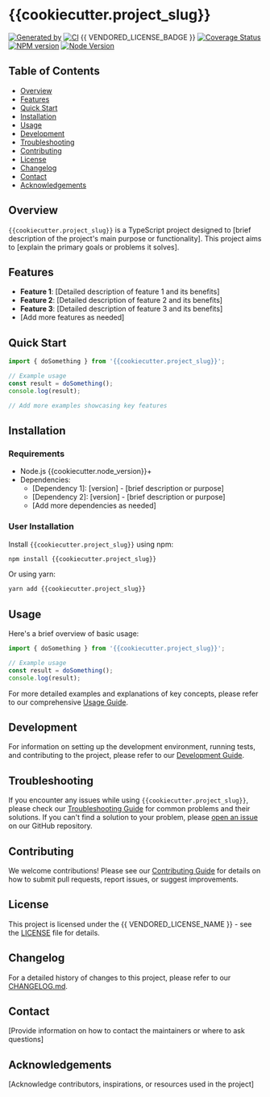 # {{cookiecutter.project_slug}}

[![Generated by](https://img.shields.io/badge/Generated%20by-x--pt%2Ftemplate-blue)](https://github.com/x-pt/template)
[![CI](https://github.com/{{cookiecutter.__gh_slug}}/workflows/CI/badge.svg)](https://github.com/{{cookiecutter.__gh_slug}}/actions)
{{ VENDORED_LICENSE_BADGE }}
[![Coverage Status](https://coveralls.io/repos/github/{{cookiecutter.__gh_slug}}/badge.svg?branch=main)](https://coveralls.io/github/{{cookiecutter.__gh_slug}}?branch=main)
[![NPM version](https://badge.fury.io/js/{{cookiecutter.project_slug}}.svg)](https://badge.fury.io/js/{{cookiecutter.project_slug}})
[![Node Version](https://img.shields.io/node/v/{{cookiecutter.project_slug}}.svg)](https://nodejs.org/en/)

## Table of Contents

- [Overview](#overview)
- [Features](#features)
- [Quick Start](#quick-start)
- [Installation](#installation)
- [Usage](#usage)
- [Development](#development)
- [Troubleshooting](#troubleshooting)
- [Contributing](#contributing)
- [License](#license)
- [Changelog](#changelog)
- [Contact](#contact)
- [Acknowledgements](#acknowledgements)

## Overview

`{{cookiecutter.project_slug}}` is a TypeScript project designed to [brief description of the project's main purpose or functionality]. This project aims to [explain the primary goals or problems it solves].

## Features

- **Feature 1**: [Detailed description of feature 1 and its benefits]
- **Feature 2**: [Detailed description of feature 2 and its benefits]
- **Feature 3**: [Detailed description of feature 3 and its benefits]
- [Add more features as needed]

## Quick Start

```typescript
import { doSomething } from '{{cookiecutter.project_slug}}';

// Example usage
const result = doSomething();
console.log(result);

// Add more examples showcasing key features
```

## Installation

### Requirements
- Node.js {{cookiecutter.node_version}}+
- Dependencies:
  - [Dependency 1]: [version] - [brief description or purpose]
  - [Dependency 2]: [version] - [brief description or purpose]
  - [Add more dependencies as needed]

### User Installation
Install `{{cookiecutter.project_slug}}` using npm:

```bash
npm install {{cookiecutter.project_slug}}
```

Or using yarn:

```bash
yarn add {{cookiecutter.project_slug}}
```

## Usage

Here's a brief overview of basic usage:

```typescript
import { doSomething } from '{{cookiecutter.project_slug}}';

// Example usage
const result = doSomething();
console.log(result);

```

For more detailed examples and explanations of key concepts, please refer to our comprehensive [Usage Guide](docs/usage.md).

## Development

For information on setting up the development environment, running tests, and contributing to the project, please refer to our [Development Guide](docs/development.md).

## Troubleshooting

If you encounter any issues while using `{{cookiecutter.project_slug}}`, please check our [Troubleshooting Guide](docs/troubleshooting.md) for common problems and their solutions. If you can't find a solution to your problem, please [open an issue](https://github.com/{{cookiecutter.__gh_slug}}/issues) on our GitHub repository.

## Contributing

We welcome contributions! Please see our [Contributing Guide](CONTRIBUTING.md) for details on how to submit pull requests, report issues, or suggest improvements.

## License

This project is licensed under the {{ VENDORED_LICENSE_NAME }} - see the [LICENSE](LICENSE) file for details.

## Changelog

For a detailed history of changes to this project, please refer to our [CHANGELOG.md](CHANGELOG.md).

## Contact

[Provide information on how to contact the maintainers or where to ask questions]

## Acknowledgements

[Acknowledge contributors, inspirations, or resources used in the project]
